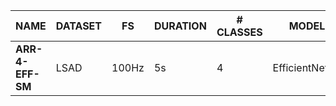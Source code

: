 | NAME             | DATASET                  | FS    | DURATION | # CLASSES | MODEL          | PARAMS | FLOPS   | METRIC   |
| ---------------- | ------------------------ | ----- | -------- | --------- | -------------- | ------ | ------- | -------- |
| __ARR-4-EFF-SM__ | LSAD                     | 100Hz | 5s       | 4         | EfficientNetV2 | 27K    |  1.6M   | 95.9% F1 |
